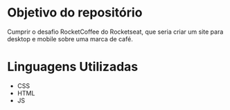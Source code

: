 # Objetivo do repositório
Cumprir o desafio RocketCoffee do Rocketseat, que seria criar um site para desktop e mobile sobre uma marca de café.

# Linguagens Utilizadas
- CSS
- HTML
- JS